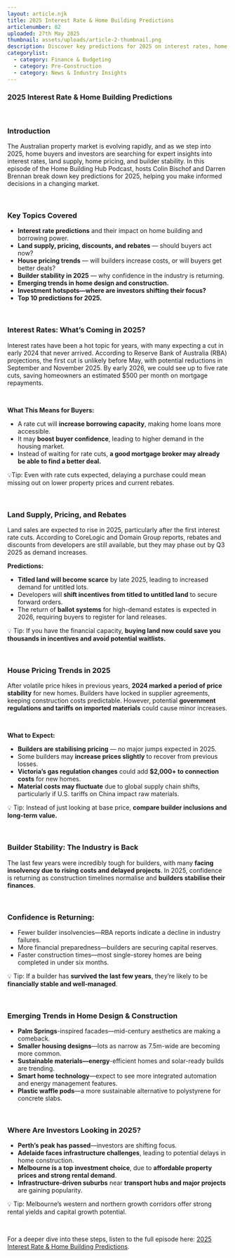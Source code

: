 ```yaml
---
layout: article.njk
title: 2025 Interest Rate & Home Building Predictions
articlenumber: 82
uploaded: 27th May 2025
thumbnail: assets/uploads/article-2-thumbnail.png
description: Discover key predictions for 2025 on interest rates, home prices, land supply, and builder stability in Australia. 
categorylist:
  - category: Finance & Budgeting
  - category: Pre-Construction
  - category: News & Industry Insights
---
```


### 2025 Interest Rate & Home Building Predictions

<br> 

### Introduction
The Australian property market is evolving rapidly, and as we step into 2025, home buyers and investors are searching for expert insights into interest rates, land supply, home pricing, and builder stability. In this episode of the Home Building Hub Podcast, hosts Colin Bischof and Darren Brennan break down key predictions for 2025, helping you make informed decisions in a changing market.

<br>

### Key Topics Covered
  - **Interest rate predictions** and their impact on home building and borrowing power.
  - **Land supply, pricing, discounts, and rebates** — should buyers act now?
  - **House pricing trends** — will builders increase costs, or will buyers get better deals?
  - **Builder stability in 2025** — why confidence in the industry is returning.
  - **Emerging trends in home design and construction.**
  - **Investment hotspots—where are investors shifting their focus?**
  - **Top 10 predictions for 2025.**

<br>

### Interest Rates: What’s Coming in 2025?
Interest rates have been a hot topic for years, with many expecting a cut in early 2024 that never arrived. According to Reserve Bank of Australia (RBA) projections, the first cut is unlikely before May, with potential reductions in September and November 2025. By early 2026, we could see up to five rate cuts, saving homeowners an estimated $500 per month on mortgage repayments.

<br>

**What This Means for Buyers:**
  - A rate cut will **increase borrowing capacity**, making home loans more accessible.
  - It may **boost buyer confidence**, leading to higher demand in the housing market.
  - Instead of waiting for rate cuts, **a good mortgage broker may already be able to find a better deal.**

💡Tip: Even with rate cuts expected, delaying a purchase could mean missing out on lower property prices and current rebates.

<br>

### Land Supply, Pricing, and Rebates
Land sales are expected to rise in 2025, particularly after the first interest rate cuts. According to CoreLogic and Domain Group reports, rebates and discounts from developers are still available, but they may phase out by Q3 2025 as demand increases.

**Predictions:**
  - **Titled land will become scarce** by late 2025, leading to increased demand for untitled lots.
  - Developers will **shift incentives from titled to untitled land** to secure forward orders.
  - The return of **ballot systems** for high-demand estates is expected in 2026, requiring buyers to register for land releases.

💡 Tip: If you have the financial capacity, **buying land now could save you thousands in incentives and avoid potential waitlists.**

<br>

### House Pricing Trends in 2025
After volatile price hikes in previous years, **2024 marked a period of price stability** for new homes. Builders have locked in supplier agreements, keeping construction costs predictable. However, potential **government regulations and tariffs on imported materials** could cause minor increases.

<br>

**What to Expect:**
  - **Builders are stabilising pricing** — no major jumps expected in 2025.
  - Some builders may **increase prices slightly** to recover from previous losses.
  - **Victoria’s gas regulation changes** could add **$2,000+ to connection costs** for new homes.
  - **Material costs may fluctuate** due to global supply chain shifts, particularly if U.S. tariffs on China impact raw materials.

💡 Tip: Instead of just looking at base price, **compare builder inclusions and long-term value.**

<br>

### Builder Stability: The Industry is Back
The last few years were incredibly tough for builders, with many **facing insolvency due to rising costs and delayed projects**. In 2025, confidence is returning as construction timelines normalise and **builders stabilise their finances**.

<br>

### Confidence is Returning:
  - Fewer builder insolvencies—RBA reports indicate a decline in industry failures.
  - More financial preparedness—builders are securing capital reserves.
  - Faster construction times—most single-storey homes are being completed in under six months.

💡 Tip: If a builder has **survived the last few years**, they’re likely to be **financially stable and well-managed**.

<br>

### Emerging Trends in Home Design & Construction
  - **Palm Springs**-inspired facades—mid-century aesthetics are making a comeback.
  - **Smaller housing designs**—lots as narrow as 7.5m-wide are becoming more common.
  - **Sustainable materials—energy**-efficient homes and solar-ready builds are trending.
  - **Smart home technology**—expect to see more integrated automation and energy management features.
  - **Plastic waffle pods**—a more sustainable alternative to polystyrene for concrete slabs.

<br> 

### Where Are Investors Looking in 2025?
  - **Perth’s peak has passed**—investors are shifting focus.
  - **Adelaide faces infrastructure challenges**, leading to potential delays in home construction.
  - **Melbourne is a top investment choice**, due to **affordable property prices and strong rental demand**.
  - **Infrastructure-driven suburbs** near **transport hubs and major projects** are gaining popularity.

💡 Tip: Melbourne’s western and northern growth corridors offer strong rental yields and capital growth potential.

<br>

For a deeper dive into these steps, listen to the full episode here: <a href="/posts/ep-82" id="intext-link" target="_blank">2025 Interest Rate & Home Building Predictions</a>.